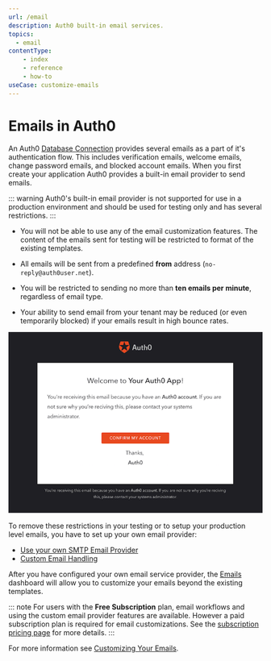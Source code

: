```yaml
---
url: /email
description: Auth0 built-in email services.
topics:
  - email
contentType:
    - index
    - reference
    - how-to
useCase: customize-emails
---
```


# Emails in Auth0

An Auth0 [Database Connection](/connections/database) provides several emails as a part of it's authentication flow. This includes verification emails, welcome emails, change password emails, and blocked account emails. When you first create your application Auth0 provides a built-in email provider to send emails.

::: warning
Auth0's built-in email provider is not supported for use in a production environment and should be used for testing only and has several restrictions.
:::

* You will not be able to use any of the email customization features. The content of the emails sent for testing will be restricted to format of the existing templates.

* All emails will be sent from a predefined **from** address (`no-reply@auth0user.net`).

* You will be restricted to sending no more than **ten emails per minute**, regardless of email type.

* Your ability to send email from your tenant may be reduced (or even temporarily blocked) if your emails result in high bounce rates.

![Test Email](/media/articles/email/index/email-notification.png)

To remove these restrictions in your testing or to setup your production level emails, you have to set up your own email provider:

* [Use your own SMTP Email Provider](/email/providers)
* [Custom Email Handling](/email/custom)

After you have configured your own email service provider, the [Emails](${manage_url}/#/emails) dashboard will allow you to customize your emails beyond the existing templates. 

::: note
For users with the **Free Subscription** plan, email workflows and using the custom email provider features are available. However a paid subscription plan is required for email customizations. See the [subscription pricing page](https://auth0.com/pricing) for more details.
:::

For more information see [Customizing Your Emails](/email/templates).

